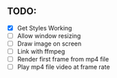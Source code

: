 ## TODO:

- [x] Get Styles Working
- [ ] Allow window resizing
- [ ] Draw image on screen
- [ ] Link with ffmpeg
- [ ] Render first frame from mp4 file
- [ ] Play mp4 file video at frame rate

